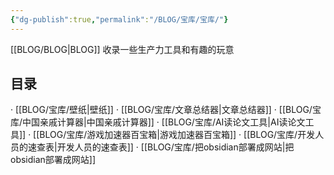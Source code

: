 ```yaml
---
{"dg-publish":true,"permalink":"/BLOG/宝库/宝库/"}
---
```



[[BLOG/BLOG\|BLOG]]
收录一些生产力工具和有趣的玩意

## 目录

· [[BLOG/宝库/壁纸\|壁纸]]
· [[BLOG/宝库/文章总结器\|文章总结器]]
· [[BLOG/宝库/中国亲戚计算器\|中国亲戚计算器]]
· [[BLOG/宝库/AI读论文工具\|AI读论文工具]]
· [[BLOG/宝库/游戏加速器百宝箱\|游戏加速器百宝箱]]
· [[BLOG/宝库/开发人员的速查表\|开发人员的速查表]]
· [[BLOG/宝库/把obsidian部署成网站\|把obsidian部署成网站]]
